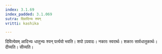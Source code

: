 ```yaml
---
index: 3.1.69
index_padded: 3.1.069
sutra: दिवादिभ्यः श्यन्
vritti: kashika

---
```

दिवित्येवम् आदिभ्यः धातुभ्यः श्यन् पर्त्ययो भवति। शपो ऽपवादः। नकारः स्वरार्थः। शकारः सार्वधातुकार्थः। दीव्यति। सीव्यति।